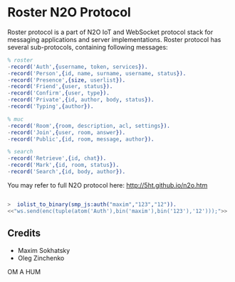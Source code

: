Roster N2O Protocol
===================

Roster protocol is a part of N2O IoT and WebSocket
protocol stack for messaging applications and server implementations.
Roster protocol has several sub-protocols, containing following messages:

```erlang
% roster
-record('Auth',{username, token, services}).
-record('Person',{id, name, surname, username, status}).
-record('Presence',{size, userlist}).
-record('Friend',{user, status}).
-record('Confirm',{user, type}).
-record('Private',{id, author, body, status}).
-record('Typing',{author}).

% muc
-record('Room',{room, description, acl, settings}).
-record('Join',{user, room, answer}).
-record('Public',{id, room, message, author}).

% search
-record('Retrieve',{id, chat}).
-record('Mark',{id, room, status}).
-record('Search',{id, body, author}).
```

You may refer to full N2O protocol here: http://5ht.github.io/n2o.htm

```erlang

>  iolist_to_binary(smp_js:auth("maxim","123","12")).
<<"ws.send(enc(tuple(atom('Auth'),bin('maxim'),bin('123'),'12')));">>

```

Credits
-------

* Maxim Sokhatsky
* Oleg Zinchenko

OM A HUM
